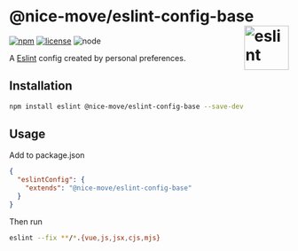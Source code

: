 # @nice-move/eslint-config-base [<img src="https://cdn.worldvectorlogo.com/logos/eslint-1.svg" alt="eslint" height="80" align="right">][eslint]

[![npm][npm-badge]][npm-url]
[![license][license-badge]][github-url]
![node][node-badge]

A [Eslint] config created by personal preferences.

## Installation

```bash
npm install eslint @nice-move/eslint-config-base --save-dev
```

## Usage

Add to package.json

```json
{
  "eslintConfig": {
    "extends": "@nice-move/eslint-config-base"
  }
}
```

Then run

```bash
eslint --fix **/*.{vue,js,jsx,cjs,mjs}
```

[eslint]: https://eslint.org/
[npm-url]: https://www.npmjs.com/package/@nice-move/eslint-config-base
[npm-badge]: https://img.shields.io/npm/v/@nice-move/eslint-config-base.svg?style=flat-square&logo=npm
[github-url]: https://github.com/airkro/nice-move/tree/master/packages/eslint-config-base#readme
[node-badge]: https://img.shields.io/node/v/@nice-move/eslint-config-base.svg?style=flat-square&colorB=green&logo=node.js
[license-badge]: https://img.shields.io/npm/l/@nice-move/eslint-config-base.svg?style=flat-square&colorB=blue&logo=github
